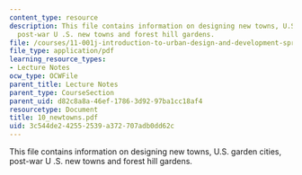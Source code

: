 ```yaml
---
content_type: resource
description: This file contains information on designing new towns, U.S. garden cities,
  post-war U .S. new towns and forest hill gardens.
file: /courses/11-001j-introduction-to-urban-design-and-development-spring-2006/3c544de242552539a372707adb0dd62c_10_newtowns.pdf
file_type: application/pdf
learning_resource_types:
- Lecture Notes
ocw_type: OCWFile
parent_title: Lecture Notes
parent_type: CourseSection
parent_uid: d82c8a8a-46ef-1786-3d92-97ba1cc18af4
resourcetype: Document
title: 10_newtowns.pdf
uid: 3c544de2-4255-2539-a372-707adb0dd62c
---
```

This file contains information on designing new towns, U.S. garden cities, post-war U .S. new towns and forest hill gardens.

